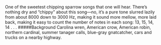 One of the sweetest chipping sparrow songs that one will hear. There’s nothing dry and “chippy” about this song—no, it’s a pure tone slurred lazily from about 8000 down to 3000 Hz, making it sound more mellow, more laid back, making it easy to count the number of notes in each song: 13, 15, 14, 14 . . .
#####Background
Carolina wren, American crow, American robin, northern cardinal, summer tanager calls, blue-gray gnatcatcher, cars and trucks on a nearby highway.
